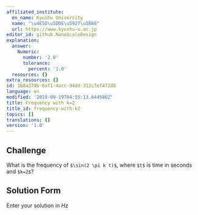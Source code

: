 ```yaml
---
affiliated_institute:
  en_name: Kyushu University
  name: "\u4E5D\u5DDE\u5927\u5B66"
  url: https://www.kyushu-u.ac.jp
editor_id: github.NanoScaleDesign
explanation:
  answer:
    Numeric:
      number: '2.0'
      tolerance:
        percent: '1.0'
  resources: {}
extra_resources: {}
id: 1b8a379b-8af1-4acc-94dd-312c7ef472d8
language: en
modified: '2019-09-19T04:55:13.644586Z'
title: Frequency with k=2
title_id: frequency-with-k2
topics: []
translations: {}
version: '1.0'
---
```


## Challenge
What is the frequency of `$\sin(2 \pi k t)$`, where `$t$` is time in seconds and `$k=2$`?


## Solution Form
Enter your solution in *Hz*


